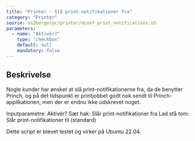 ```yaml
---
title: "Printer - Slå print-notifikationer fra"
category: "Printer"
source: os2borgerpc/printer/dconf_print_notifications.sh
parameters:
  - name: "Aktivér?"
    type: "checkbox"
    default: null
    mandatory: false
---
```


## Beskrivelse
Nogle kunder har ønsket at slå print-notifikationerne fra, da de benytter Princh, og på det tidspunkt er printjobbet godt nok sendt til Princh-applikationen, men der er endnu ikke udskrevet noget.

Inputparametre:
  Aktivér?
    Sæt hak: Slår print-notifikationer fra
    Lad stå tom: Slår print-notifikationer til (standard)

Dette script er blevet testet og virker på Ubuntu 22.04.